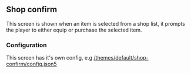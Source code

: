 ## Shop confirm

This screen is shown when an item is selected from a shop list, it prompts the player to either equip or purchase the selected item.


### Configuration

This screen has it's own config, e.g [/themes/default/shop-confirm/config.json5](/themes/default/shop-confirm/config.json5)